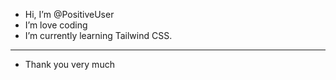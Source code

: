 - Hi, I’m @PositiveUser
- I’m love coding
- I’m currently learning Tailwind CSS.
---
- Thank you very much
